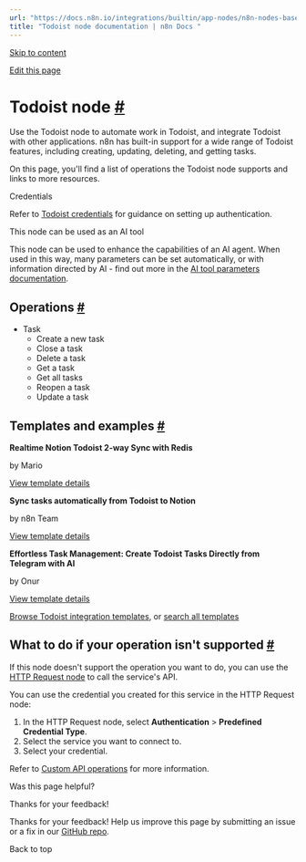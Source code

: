 ```yaml
---
url: "https://docs.n8n.io/integrations/builtin/app-nodes/n8n-nodes-base.todoist/"
title: "Todoist node documentation | n8n Docs "
---
```


[Skip to content](https://docs.n8n.io/integrations/builtin/app-nodes/n8n-nodes-base.todoist/#todoist-node)

[Edit this page](https://github.com/n8n-io/n8n-docs/edit/main/docs/integrations/builtin/app-nodes/n8n-nodes-base.todoist.md "Edit this page")

# Todoist node [\#](https://docs.n8n.io/integrations/builtin/app-nodes/n8n-nodes-base.todoist/\#todoist-node "Permanent link")

Use the Todoist node to automate work in Todoist, and integrate Todoist with other applications. n8n has built-in support for a wide range of Todoist features, including creating, updating, deleting, and getting tasks.

On this page, you'll find a list of operations the Todoist node supports and links to more resources.

Credentials

Refer to [Todoist credentials](https://docs.n8n.io/integrations/builtin/credentials/todoist/) for guidance on setting up authentication.

This node can be used as an AI tool

This node can be used to enhance the capabilities of an AI agent. When used in this way, many parameters can be set automatically, or with information directed by AI - find out more in the [AI tool parameters documentation](https://docs.n8n.io/advanced-ai/examples/using-the-fromai-function/).

## Operations [\#](https://docs.n8n.io/integrations/builtin/app-nodes/n8n-nodes-base.todoist/\#operations "Permanent link")

- Task
  - Create a new task
  - Close a task
  - Delete a task
  - Get a task
  - Get all tasks
  - Reopen a task
  - Update a task

## Templates and examples [\#](https://docs.n8n.io/integrations/builtin/app-nodes/n8n-nodes-base.todoist/\#templates-and-examples "Permanent link")

**Realtime Notion Todoist 2-way Sync with Redis**

by Mario

[View template details](https://n8n.io/workflows/2772-realtime-notion-todoist-2-way-sync-with-redis/)

**Sync tasks automatically from Todoist to Notion**

by n8n Team

[View template details](https://n8n.io/workflows/1778-sync-tasks-automatically-from-todoist-to-notion/)

**Effortless Task Management: Create Todoist Tasks Directly from Telegram with AI**

by Onur

[View template details](https://n8n.io/workflows/3052-effortless-task-management-create-todoist-tasks-directly-from-telegram-with-ai/)

[Browse Todoist integration templates](https://n8n.io/integrations/todoist/), or [search all templates](https://n8n.io/workflows/)

## What to do if your operation isn't supported [\#](https://docs.n8n.io/integrations/builtin/app-nodes/n8n-nodes-base.todoist/\#what-to-do-if-your-operation-isnt-supported "Permanent link")

If this node doesn't support the operation you want to do, you can use the [HTTP Request node](https://docs.n8n.io/integrations/builtin/core-nodes/n8n-nodes-base.httprequest/) to call the service's API.

You can use the credential you created for this service in the HTTP Request node:

1. In the HTTP Request node, select **Authentication** \> **Predefined Credential Type**.
2. Select the service you want to connect to.
3. Select your credential.

Refer to [Custom API operations](https://docs.n8n.io/integrations/custom-operations/) for more information.

Was this page helpful?






Thanks for your feedback!






Thanks for your feedback! Help us improve this page by submitting an issue or a fix in our [GitHub repo](https://github.com/n8n-io/n8n-docs).


Back to top